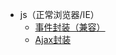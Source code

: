 * js（正常浏览器/IE）
  * [事件封装（兼容）](https://github.com/lzj222312/personalProject/blob/master/eventCompatibility.js)
  * [Ajax封装]()
